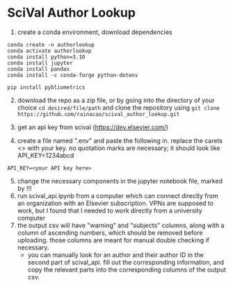 # SciVal Author Lookup

1. create a conda environment, download dependencies
```
conda create -n authorlookup
conda activate authorlookup
conda install python=3.10
conda install jupyter
conda install pandas
conda install -c conda-forge python-dotenv

pip install pybliometrics
```
2. download the repo as a zip file, or by going into the directory of your choice `cd desired/file/path` and clone the repository using `git clone https://github.com/rainacao/scival_author_lookup.git`

3. get an api key from scival (https://dev.elsevier.com/)
4. create a file named ".env" and paste the following in. replace the carets <> with your key. no quotation marks are necessary; it should look like API_KEY=1234abcd
```
API_KEY=<your API key here>
```
5. change the necessary components in the jupyter notebook file, marked by !!!
6.  run scival_api.ipynb from a computer which can connect directly from an organization with an Elsevier subscription. VPNs are supposed to work, but I found that I needed to work directly from a university computer
7. the output csv will have "warning" and "subjects" columns, along with a column of ascending numbers, which should be removed before uploading. those columns are meant for manual double checking if necessary. 
   - you can manually look for an author and their author ID in the second part of scival_api. fill out the corresponding information, and copy the relevant parts into the corresponding columns of the output csv.
